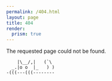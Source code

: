 ```yaml
---
permalink: /404.html
layout: page
title: 404
render:
  prism: true
---
```


The requested page could not be found.

```none
    |\__/,|   (`\
  _.|o o  |_   ) )
-(((---(((--------
```
